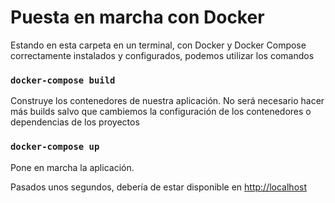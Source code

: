 # Puesta en marcha con Docker

Estando en esta carpeta en un terminal, con Docker y Docker Compose correctamente instalados y configurados, podemos utilizar los comandos 

### `docker-compose build`

Construye los contenedores de nuestra aplicación. No será necesario hacer más builds salvo que cambiemos la configuración de los contenedores o dependencias de los proyectos

### `docker-compose up`

Pone en marcha la aplicación.
 
Pasados unos segundos, debería de estar disponible en [http://localhost](http://localhost)